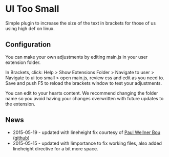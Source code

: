 # UI Too Small 

Simple plugin to increase the size of the text in brackets for those of us using high def on linux.

## Configuration

You can make your own adjustments by editing main.js in your user extension folder.

In Brackets, click: Help > Show Extensions Folder > Navigate to user > Navigate to ui too small > open main.js, review css and edit as you need to. Save and push F5 to reload the brackets window to test your adjustments.

You can edit to your hearts content. We recommend changing the folder name so you avoid having your changes overwritten with future updates to the extension.

## News

* 2015-05-19 - updated with lineheight fix courtesy of [Paul Wellner Bou](http://paul.wellnerbou.de/) ([github](https://github.com/paulwellnerbou))
* 2015-05-15 - updated with !importance to fix working files, also added lineheight directive for a bit more space.
